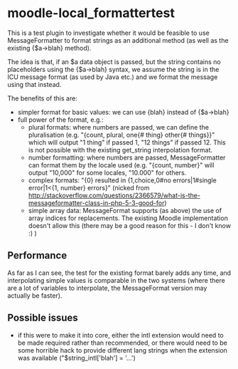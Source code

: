 # moodle-local_formattertest

This is a test plugin to investigate whether it would be feasible to use MessageFormatter to
format strings as an additional method (as well as the existing {$a->blah} method).

The idea is that, if an $a data object is passed, but the string contains no placeholders using the {$a->blah}
syntax, we assume the string is in the ICU message format (as used by Java etc.) and we format the message using
that instead.

The benefits of this are:

* simpler format for basic values: we can use {blah} instead of {$a->blah}
* full power of the format, e.g.:
  *  plural formats: where numbers are passed, we can define the pluralisation (e.g. "{count, plural, one{# thing} other{# things}}"
   which will output "1 thing" if passed 1, "12 things" if passed 12. This is not possible with the existing get_string 
   interpolation format.
  * number formatting: where numbers are passed, MessageFormatter can format them by the locale used (e.g. "{count, number}" will 
    output "10,000" for some locales, "10.000" for others.
  * complex formats: "{0} resulted in {1,choice,0#no errors|1#single error|1<{1, number} errors}" (nicked from http://stackoverflow.com/questions/2366579/what-is-the-messageformatter-class-in-php-5-3-good-for)
  * simple array data: MessageFormat supports (as above) the use of array indices for replacements. The existing
    Moodle implementation doesn't allow this (there may be a good reason for this - I don't know :) )

## Performance
As far as I can see, the test for the existing format barely adds any time, and interpolating simple values is comparable in the two systems (where there are a lot of variables to interpolate, the MessageFormat version may actually be faster).

## Possible issues
* if this were to make it into core, either the intl extension would need to be made required rather than recommended, or there would need to be some horrible hack to provide different lang strings when the extension was available ("$string_intl['blah'] = '...')
